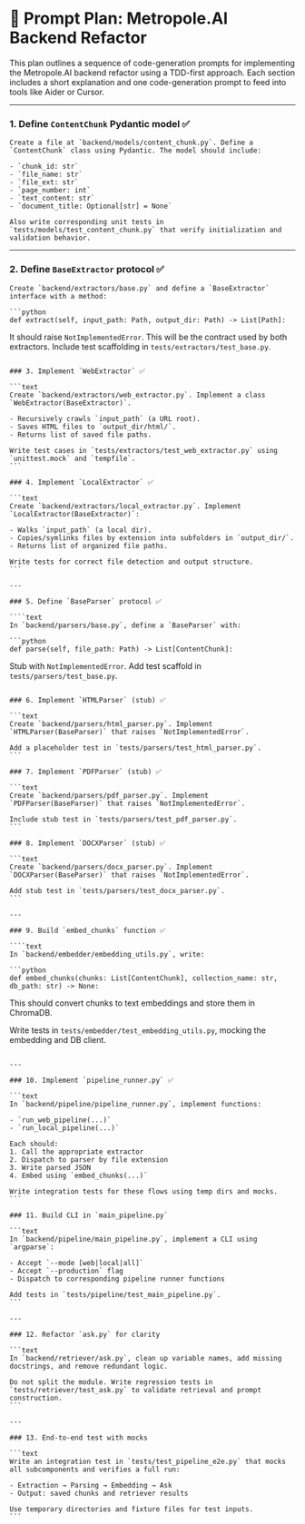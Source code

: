 # 🧭 Prompt Plan: Metropole.AI Backend Refactor

This plan outlines a sequence of code-generation prompts for implementing the Metropole.AI backend refactor using a TDD-first approach. Each section includes a short explanation and one code-generation prompt to feed into tools like Aider or Cursor.

---

### 1. Define `ContentChunk` Pydantic model ✅

```text
Create a file at `backend/models/content_chunk.py`. Define a `ContentChunk` class using Pydantic. The model should include:

- `chunk_id: str`
- `file_name: str`
- `file_ext: str`
- `page_number: int`
- `text_content: str`
- `document_title: Optional[str] = None`

Also write corresponding unit tests in `tests/models/test_content_chunk.py` that verify initialization and validation behavior.
```

---

### 2. Define `BaseExtractor` protocol ✅

````text
Create `backend/extractors/base.py` and define a `BaseExtractor` interface with a method:

```python
def extract(self, input_path: Path, output_dir: Path) -> List[Path]:
````

It should raise `NotImplementedError`. This will be the contract used by both extractors. Include test scaffolding in `tests/extractors/test_base.py`.

`````

### 3. Implement `WebExtractor` ✅

```text
Create `backend/extractors/web_extractor.py`. Implement a class `WebExtractor(BaseExtractor)`.

- Recursively crawls `input_path` (a URL root).
- Saves HTML files to `output_dir/html/`.
- Returns list of saved file paths.

Write test cases in `tests/extractors/test_web_extractor.py` using `unittest.mock` and `tempfile`.
```

### 4. Implement `LocalExtractor` ✅

```text
Create `backend/extractors/local_extractor.py`. Implement `LocalExtractor(BaseExtractor)`:

- Walks `input_path` (a local dir).
- Copies/symlinks files by extension into subfolders in `output_dir/`.
- Returns list of organized file paths.

Write tests for correct file detection and output structure.
```

---

### 5. Define `BaseParser` protocol ✅

````text
In `backend/parsers/base.py`, define a `BaseParser` with:

```python
def parse(self, file_path: Path) -> List[ContentChunk]:
`````

Stub with `NotImplementedError`. Add test scaffold in `tests/parsers/test_base.py`.

`````

### 6. Implement `HTMLParser` (stub) ✅

```text
Create `backend/parsers/html_parser.py`. Implement `HTMLParser(BaseParser)` that raises `NotImplementedError`.

Add a placeholder test in `tests/parsers/test_html_parser.py`.
```

### 7. Implement `PDFParser` (stub) ✅

```text
Create `backend/parsers/pdf_parser.py`. Implement `PDFParser(BaseParser)` that raises `NotImplementedError`.

Include stub test in `tests/parsers/test_pdf_parser.py`.
```

### 8. Implement `DOCXParser` (stub) ✅

```text
Create `backend/parsers/docx_parser.py`. Implement `DOCXParser(BaseParser)` that raises `NotImplementedError`.

Add stub test in `tests/parsers/test_docx_parser.py`.
```

---

### 9. Build `embed_chunks` function ✅

````text
In `backend/embedder/embedding_utils.py`, write:

```python
def embed_chunks(chunks: List[ContentChunk], collection_name: str, db_path: str) -> None:
`````

This should convert chunks to text embeddings and store them in ChromaDB.

Write tests in `tests/embedder/test_embedding_utils.py`, mocking the embedding and DB client.

````

---

### 10. Implement `pipeline_runner.py` ✅

```text
In `backend/pipeline/pipeline_runner.py`, implement functions:

- `run_web_pipeline(...)`
- `run_local_pipeline(...)`

Each should:
1. Call the appropriate extractor
2. Dispatch to parser by file extension
3. Write parsed JSON
4. Embed using `embed_chunks(...)`

Write integration tests for these flows using temp dirs and mocks.
```

### 11. Build CLI in `main_pipeline.py`

```text
In `backend/pipeline/main_pipeline.py`, implement a CLI using `argparse`:

- Accept `--mode [web|local|all]`
- Accept `--production` flag
- Dispatch to corresponding pipeline runner functions

Add tests in `tests/pipeline/test_main_pipeline.py`.
```

---

### 12. Refactor `ask.py` for clarity

```text
In `backend/retriever/ask.py`, clean up variable names, add missing docstrings, and remove redundant logic.

Do not split the module. Write regression tests in `tests/retriever/test_ask.py` to validate retrieval and prompt construction.
```

---

### 13. End-to-end test with mocks

```text
Write an integration test in `tests/test_pipeline_e2e.py` that mocks all subcomponents and verifies a full run:

- Extraction → Parsing → Embedding → Ask
- Output: saved chunks and retriever results

Use temporary directories and fixture files for test inputs.
```
````
